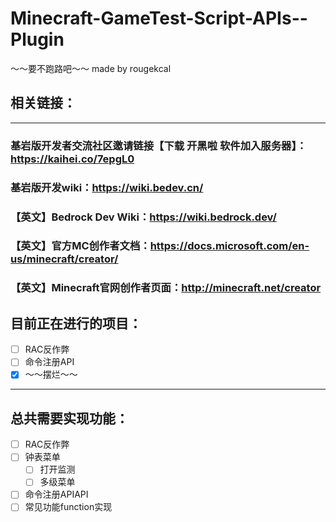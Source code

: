 # Minecraft-GameTest-Script-APIs--Plugin
～～要不跑路吧～～
made by rougekcal
## 相关链接：
---
### 基岩版开发​者交流社区邀请链接【下载 开黑啦 软件加入服务器】：https://kaihei.co/7epgL0
### 基岩版开发wiki：https://wiki.bedev.cn/
### 【英文】Bedrock Dev Wiki：https://wiki.bedrock.dev/
### 【英文】官方MC创作者文档：https://docs.microsoft.com/en-us/minecraft/creator/
### 【英文】Minecraft官网创作者页面：http://minecraft.net/creator ​

## 目前正在进行的项目：
- [ ] RAC反作弊
- [ ] 命令注册API
- [X] ～～摆烂～～
---
## 总共需要实现功能：
- [ ] RAC反作弊
- [ ] 钟表菜单
    - [ ] 打开监测
    - [ ] 多级菜单
- [ ] 命令注册APIAPI
 - [ ] 常见功能function实现
